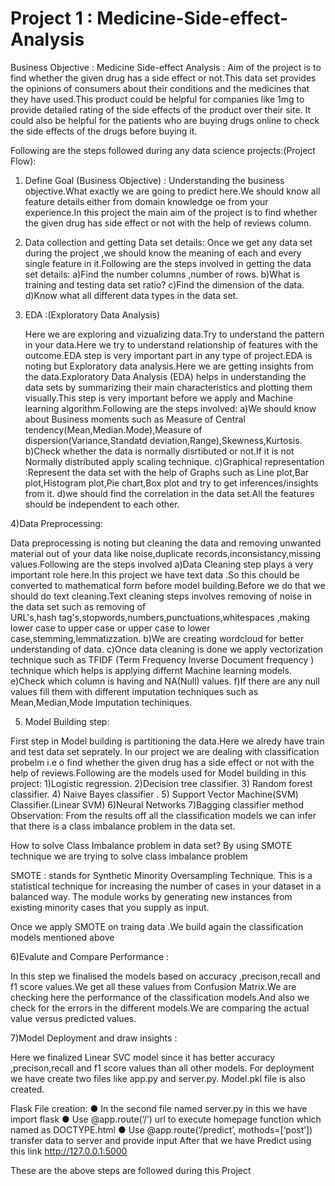# Project 1 : Medicine-Side-effect-Analysis

Business Objective : Medicine Side-effect Analysis : Aim of the project is to find whether the given drug has a side effect or not.This data set provides the opinions of consumers about their conditions and the medicines that they have used.This product could be helpful for companies like 1mg to provide detailed rating of the side effects of the product over their site. It could also be helpful for the patients who are buying drugs online to check the side effects of the drugs before buying it.

Following are the steps followed during any data science projects:(Project Flow):

1) Define Goal (Business Objective) : 
   Understanding the business objective.What exactly we are going to predict here.We should know all feature details either from domain knowledge oe from your experience.In this project the main aim of the project is to find whether the given drug has side effect or not with the help of reviews column.

2) Data collection and getting Data set details:
   Once we get any data set during the project ,we should know the meaning of each and every single feature in it.Following are the steps involved in getting the data set details:                               a)Find the number columns ,number of rows.
                              b)What is training and testing data set ratio?
                              c)Find the dimension of the data.
                              d)Know what all different data types in the data set.
                              
                             
3) EDA :(Exploratory Data Analysis)

   Here we are exploring and vizualizing data.Try to understand the pattern in your data.Here we try to understand relationship of features with the outcome.EDA step is very important part in any type of project.EDA is noting but Exploratory data analysis.Here we are getting insights from the data.Exploratory Data Analysis (EDA) helps in understanding the data sets by summarizing their main characteristics and plotting them visually.This step is very important before we apply and Machine learning algorithm.Following are the steps involved:
                             a)We should know about Business moments such as Measure of Central tendency(Mean,Median.Mode),Measure of dispersion(Variance,Standatd                                             deviation,Range),Skewness,Kurtosis.
                             b)Check whether the data is normally disrtibuted or not.If it is not Normally distributed apply scaling technique.
                             c)Graphical representation :Represent the data set with the help of Graphs such as Line plot,Bar plot,Histogram plot,Pie chart,Box plot and try to                                  get inferences/insights from it.
                             d)we should find the correlation in the data set.All the features should be independent to each other.
 
 4)Data Preprocessing:

Data preprocessing is noting but cleaning the data and removing unwanted material out of your data like noise,duplicate records,inconsistancy,missing values.Following are the steps involved
     a)Data Cleaning step plays a very important role here.In this project we have text data .So this chould be converted to mathematical form before                                    model building.Before we do that we should do text cleaning.Text cleaning steps involves removing of noise in the data set such as removing of  
       URL's,hash tag's,stopwords,numbers,punctuations,whitespaces ,making lower case to upper case or upper case to lower case,stemming,lemmatizzation.
     b)We are creating wordcloud for better understanding of data.
     c)Once data cleaning is done we apply vectorization technique such as TFIDF (Term Frequency Inverse Document frequency ) technique which helps is                                  applying differnt Machine learning models.
     e)Check which column is having and NA(Null) values.
     f)If there are any null values fill them with different imputation techniques such as Mean,Median,Mode Imputation techiniques.
                             
                             
  
 5) Model Building step:
 
 First step in Model building is partitioning the data.Here we alredy have train and test data set seprately.
       In our project we are dealing with classification probelm i.e o find whether the given drug has a side effect or not with the help of reviews.Following are the models used for Model building in this project:
                                         1)Logistic regression.
                                         2)Decision tree classifier.
                                         3) Random forest classifier.
                                         4) Naive Bayes classifier .
                                         5) Support Vector Machine(SVM) Classifier.(Linear SVM)
                                         6)Neural Networks
                                         7)Bagging classifier method
Observation:  From the results off all the classification models we can infer that there is a class imbalance problem in the data set.

How to solve Class Imbalance problem in data set?
By using SMOTE technique we are trying to solve class imbalance problem

SMOTE : stands for Synthetic Minority Oversampling Technique. This is a statistical technique for increasing the number of cases in your dataset in a balanced way. The module works by generating new instances from existing minority cases that you supply as input.

 Once we apply SMOTE on traing data .We build again the classification models mentioned above
 
 6)Evalute and Compare Performance :

   In this step  we finalised the models based on accuracy ,precison,recall and f1 score values.We get all these values from Confusion Matrix.We are checking here the performance of the classification models.And also we check for the errors in the different models.We are comparing the actual value versus predicted values.
          
        
 7)Model Deployment and draw insights :
 
  Here we finalized Linear SVC model since it has better accuracy ,precison,recall and f1 score values than all other models. 
  For deployment we have create two files like app.py and server.py. Model.pkl file is also created.

Flask File creation:
●	In the second file named server.py in this we have import flask
●	Use @app.route(‘/’) url to execute homepage function which named as DOCTYPE.html
●	Use @app.route(‘/predict’, mothods=[‘post’]) transfer data to server and provide input
After that we have Predict using this link http://127.0.0.1:5000


These are the above steps are followed during this Project








                             
                             
                             
                             
                             
                             
                             
                             
                             
                             
                             
                             
                             
                             
                             
                             
                             
                             
                             
                             
                             
                             
                             
                             
                             
                             
                             
 
                          
